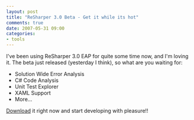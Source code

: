 ```yaml
---
layout: post
title: "ReSharper 3.0 Beta - Get it while its hot"
comments: true
date: 2007-05-31 09:00
categories:
- tools
---
```


I've been using ReSharper 3.0 EAP for quite some time now, and I'm loving it. The beta just released (yesterday I think), so what are you waiting for:
<ul>
<li>Solution Wide Error Analysis</li>
<li>C# Code Analysis</li>
<li>Unit Test Explorer</li>
<li>XAML Support</li>
<li>More...</li></ul>

[Download](http://download.jetbrains.com/resharper/ReSharperSetup.3.0.beta.msi)<font color="#0066cc"> </font>it right now and start developing with pleasure!!




